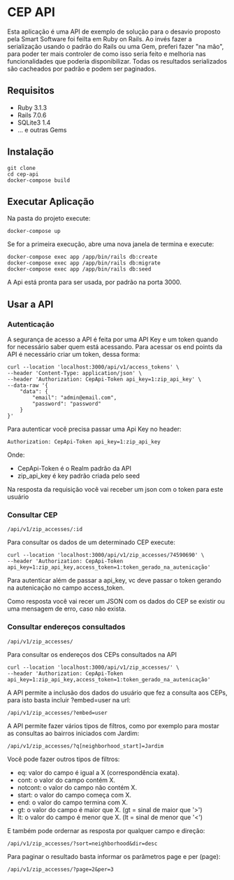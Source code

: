 # CEP API

Esta aplicação é uma API de exemplo de solução para o desavio proposto pela Smart Software foi feilta em Ruby on Rails.
Ao invés fazer a serialização usando o padrão do Rails ou uma Gem, preferi fazer "na mão", para poder ter mais controler de como isso seria feito e melhoria nas funcionalidades que poderia disponibilizar.
Todas os resultados serializados são cacheados por padrão e podem ser paginados.

## Requisitos
* Ruby 3.1.3
* Rails 7.0.6
* SQLite3 1.4
* ... e outras Gems

## Instalação

```
git clone
cd cep-api
docker-compose build
```

## Executar Aplicação

Na pasta do projeto execute:

```
docker-compose up
```

Se for a primeira execução, abre uma nova janela de termina e execute:

```
docker-compose exec app /app/bin/rails db:create
docker-compose exec app /app/bin/rails db:migrate
docker-compose exec app /app/bin/rails db:seed
```
A Api está pronta para ser usada, por padrão na porta 3000.

## Usar a API

### Autenticação

A segurança de acesso a API é feita por uma API Key e um token
quando for necessário saber quem está acessando.
Para acessar os end points da API é necessário criar um token, dessa forma:

```
curl --location 'localhost:3000/api/v1/access_tokens' \
--header 'Content-Type: application/json' \
--header 'Authorization: CepApi-Token api_key=1:zip_api_key' \
--data-raw '{
    "data": {
        "email": "admin@email.com",
        "password": "password"
    }
}'
```

Para autenticar você precisa passar uma Api Key no header:
```
Authorization: CepApi-Token api_key=1:zip_api_key
```

Onde:
 * CepApi-Token é o Realm padrão da API
 * zip_api_key é key padrão criada pelo seed

Na resposta da requisição você vai receber um json com o token para este usuário

### Consultar CEP

```
/api/v1/zip_accesses/:id
```

Para consultar os dados de um determinado CEP execute:

```
curl --location 'localhost:3000/api/v1/zip_accesses/74590690' \
--header 'Authorization: CepApi-Token api_key=1:zip_api_key,access_token=1:token_gerado_na_autenicação'
```

Para autenticar além de passar a api_key, vc deve passar o token gerando na autenicação no campo access_token.

Como resposta você vai recer um JSON com os dados do CEP se existir ou uma mensagem de erro, caso não exista.

### Consultar endereços consultados

```
/api/v1/zip_accesses/
```

Para consultar os endereços dos CEPs consultados na API

```
curl --location 'localhost:3000/api/v1/zip_accesses/' \
--header 'Authorization: CepApi-Token api_key=1:zip_api_key,access_token=1:token_gerado_na_autenicação'
```

A API permite a inclusão dos dados do usuário que fez a consulta aos CEPs, para isto basta incluir ?embed=user na url:

```
/api/v1/zip_accesses/?embed=user
```

A API permite fazer vários tipos de filtros, como por exemplo para mostar as consultas ao bairros iniciados com Jardim:

```
/api/v1/zip_accesses/?q[neighborhood_start]=Jardim
```
Você pode fazer outros tipos de filtros:

* eq: valor do campo é igual a X (correspondência exata).
* cont: o valor do campo contém X.
* notcont: o valor do campo não contém X.
* start: o valor do campo começa com X.
* end: o valor do campo termina com X.
* gt: o valor do campo é maior que X. (gt = sinal de maior que '>')
* lt: o valor do campo é menor que X. (lt = sinal de menor que '<')

E também pode ordernar as resposta por qualquer campo e direção:

```
/api/v1/zip_accesses/?sort=neighborhood&dir=desc
```

Para paginar o resultado basta informar os parâmetros page e per (page):

```
/api/v1/zip_accesses/?page=2&per=3
```